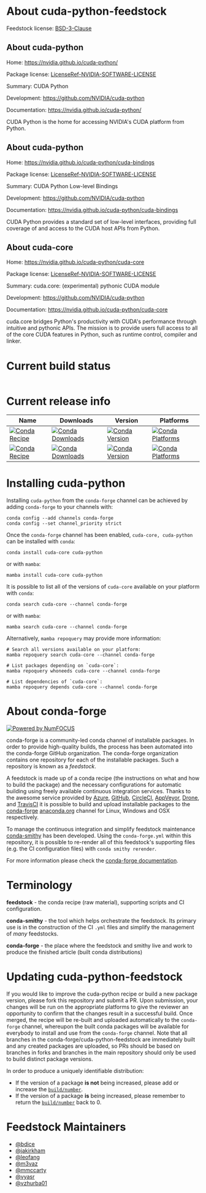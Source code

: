 About cuda-python-feedstock
===========================

Feedstock license: [BSD-3-Clause](https://github.com/conda-forge/cuda-python-feedstock/blob/main/LICENSE.txt)


About cuda-python
-----------------

Home: https://nvidia.github.io/cuda-python/

Package license: [LicenseRef-NVIDIA-SOFTWARE-LICENSE](https://github.com/NVIDIA/cuda-python/blob/main/LICENSE)

Summary: CUDA Python

Development: https://github.com/NVIDIA/cuda-python

Documentation: https://nvidia.github.io/cuda-python/

CUDA Python is the home for accessing NVIDIA's CUDA platform from Python.


About cuda-python
-----------------

Home: https://nvidia.github.io/cuda-python/cuda-bindings

Package license: [LicenseRef-NVIDIA-SOFTWARE-LICENSE](https://github.com/NVIDIA/cuda-python/blob/main/LICENSE)

Summary: CUDA Python Low-level Bindings

Development: https://github.com/NVIDIA/cuda-python

Documentation: https://nvidia.github.io/cuda-python/cuda-bindings

CUDA Python provides a standard set of low-level interfaces,
providing full coverage of and access to the CUDA host APIs from Python.


About cuda-core
---------------

Home: https://nvidia.github.io/cuda-python/cuda-core

Package license: [LicenseRef-NVIDIA-SOFTWARE-LICENSE](https://github.com/NVIDIA/cuda-python/blob/main/LICENSE)

Summary: cuda.core: (experimental) pythonic CUDA module

Development: https://github.com/NVIDIA/cuda-python

Documentation: https://nvidia.github.io/cuda-python/cuda-core

cuda.core bridges Python's productivity with CUDA's performance through intuitive and pythonic APIs.
The mission is to provide users full access to all of the core CUDA features in Python, such as
runtime control, compiler and linker.


Current build status
====================


<table>
</table>

Current release info
====================

| Name | Downloads | Version | Platforms |
| --- | --- | --- | --- |
| [![Conda Recipe](https://img.shields.io/badge/recipe-cuda--core-green.svg)](https://anaconda.org/conda-forge/cuda-core) | [![Conda Downloads](https://img.shields.io/conda/dn/conda-forge/cuda-core.svg)](https://anaconda.org/conda-forge/cuda-core) | [![Conda Version](https://img.shields.io/conda/vn/conda-forge/cuda-core.svg)](https://anaconda.org/conda-forge/cuda-core) | [![Conda Platforms](https://img.shields.io/conda/pn/conda-forge/cuda-core.svg)](https://anaconda.org/conda-forge/cuda-core) |
| [![Conda Recipe](https://img.shields.io/badge/recipe-cuda--python-green.svg)](https://anaconda.org/conda-forge/cuda-python) | [![Conda Downloads](https://img.shields.io/conda/dn/conda-forge/cuda-python.svg)](https://anaconda.org/conda-forge/cuda-python) | [![Conda Version](https://img.shields.io/conda/vn/conda-forge/cuda-python.svg)](https://anaconda.org/conda-forge/cuda-python) | [![Conda Platforms](https://img.shields.io/conda/pn/conda-forge/cuda-python.svg)](https://anaconda.org/conda-forge/cuda-python) |

Installing cuda-python
======================

Installing `cuda-python` from the `conda-forge` channel can be achieved by adding `conda-forge` to your channels with:

```
conda config --add channels conda-forge
conda config --set channel_priority strict
```

Once the `conda-forge` channel has been enabled, `cuda-core, cuda-python` can be installed with `conda`:

```
conda install cuda-core cuda-python
```

or with `mamba`:

```
mamba install cuda-core cuda-python
```

It is possible to list all of the versions of `cuda-core` available on your platform with `conda`:

```
conda search cuda-core --channel conda-forge
```

or with `mamba`:

```
mamba search cuda-core --channel conda-forge
```

Alternatively, `mamba repoquery` may provide more information:

```
# Search all versions available on your platform:
mamba repoquery search cuda-core --channel conda-forge

# List packages depending on `cuda-core`:
mamba repoquery whoneeds cuda-core --channel conda-forge

# List dependencies of `cuda-core`:
mamba repoquery depends cuda-core --channel conda-forge
```


About conda-forge
=================

[![Powered by
NumFOCUS](https://img.shields.io/badge/powered%20by-NumFOCUS-orange.svg?style=flat&colorA=E1523D&colorB=007D8A)](https://numfocus.org)

conda-forge is a community-led conda channel of installable packages.
In order to provide high-quality builds, the process has been automated into the
conda-forge GitHub organization. The conda-forge organization contains one repository
for each of the installable packages. Such a repository is known as a *feedstock*.

A feedstock is made up of a conda recipe (the instructions on what and how to build
the package) and the necessary configurations for automatic building using freely
available continuous integration services. Thanks to the awesome service provided by
[Azure](https://azure.microsoft.com/en-us/services/devops/), [GitHub](https://github.com/),
[CircleCI](https://circleci.com/), [AppVeyor](https://www.appveyor.com/),
[Drone](https://cloud.drone.io/welcome), and [TravisCI](https://travis-ci.com/)
it is possible to build and upload installable packages to the
[conda-forge](https://anaconda.org/conda-forge) [anaconda.org](https://anaconda.org/)
channel for Linux, Windows and OSX respectively.

To manage the continuous integration and simplify feedstock maintenance
[conda-smithy](https://github.com/conda-forge/conda-smithy) has been developed.
Using the ``conda-forge.yml`` within this repository, it is possible to re-render all of
this feedstock's supporting files (e.g. the CI configuration files) with ``conda smithy rerender``.

For more information please check the [conda-forge documentation](https://conda-forge.org/docs/).

Terminology
===========

**feedstock** - the conda recipe (raw material), supporting scripts and CI configuration.

**conda-smithy** - the tool which helps orchestrate the feedstock.
                   Its primary use is in the construction of the CI ``.yml`` files
                   and simplify the management of *many* feedstocks.

**conda-forge** - the place where the feedstock and smithy live and work to
                  produce the finished article (built conda distributions)


Updating cuda-python-feedstock
==============================

If you would like to improve the cuda-python recipe or build a new
package version, please fork this repository and submit a PR. Upon submission,
your changes will be run on the appropriate platforms to give the reviewer an
opportunity to confirm that the changes result in a successful build. Once
merged, the recipe will be re-built and uploaded automatically to the
`conda-forge` channel, whereupon the built conda packages will be available for
everybody to install and use from the `conda-forge` channel.
Note that all branches in the conda-forge/cuda-python-feedstock are
immediately built and any created packages are uploaded, so PRs should be based
on branches in forks and branches in the main repository should only be used to
build distinct package versions.

In order to produce a uniquely identifiable distribution:
 * If the version of a package **is not** being increased, please add or increase
   the [``build/number``](https://docs.conda.io/projects/conda-build/en/latest/resources/define-metadata.html#build-number-and-string).
 * If the version of a package **is** being increased, please remember to return
   the [``build/number``](https://docs.conda.io/projects/conda-build/en/latest/resources/define-metadata.html#build-number-and-string)
   back to 0.

Feedstock Maintainers
=====================

* [@bdice](https://github.com/bdice/)
* [@jakirkham](https://github.com/jakirkham/)
* [@leofang](https://github.com/leofang/)
* [@m3vaz](https://github.com/m3vaz/)
* [@mmccarty](https://github.com/mmccarty/)
* [@vyasr](https://github.com/vyasr/)
* [@vzhurba01](https://github.com/vzhurba01/)

